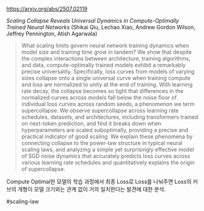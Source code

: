 https://arxiv.org/abs/2507.02119

*Scaling Collapse Reveals Universal Dynamics in Compute-Optimally Trained Neural Networks* (Shikai Qiu, Lechao Xiao, Andrew Gordon Wilson, Jeffrey Pennington, Atish Agarwala)

> What scaling limits govern neural network training dynamics when model size and training time grow in tandem? We show that despite the complex interactions between architecture, training algorithms, and data, compute-optimally trained models exhibit a remarkably precise universality. Specifically, loss curves from models of varying sizes collapse onto a single universal curve when training compute and loss are normalized to unity at the end of training. With learning rate decay, the collapse becomes so tight that differences in the normalized curves across models fall below the noise floor of individual loss curves across random seeds, a phenomenon we term supercollapse. We observe supercollapse across learning rate schedules, datasets, and architectures, including transformers trained on next-token prediction, and find it breaks down when hyperparameters are scaled suboptimally, providing a precise and practical indicator of good scaling. We explain these phenomena by connecting collapse to the power-law structure in typical neural scaling laws, and analyzing a simple yet surprisingly effective model of SGD noise dynamics that accurately predicts loss curves across various learning rate schedules and quantitatively explains the origin of supercollapse.

Compute Optimal한 모델의 학습 과정에서 최종 Loss로 Loss를 나눠주면 Loss의 커브의 개형이 모델 크기와는 관계 없이 거의 일치한다는 발견에 대한 분석.

#scaling-law 